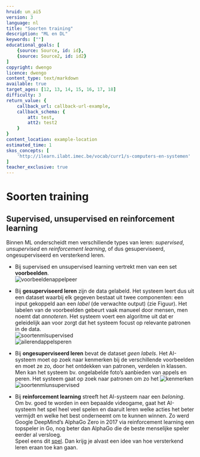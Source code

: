 ```yaml
---
hruid: un_ai5
version: 3
language: nl
title: "Soorten training"
description: "ML en DL"
keywords: [""]
educational_goals: [
    {source: Source, id: id}, 
    {source: Source2, id: id2}
]
copyright: dwengo
licence: dwengo
content_type: text/markdown
available: true
target_ages: [12, 13, 14, 15, 16, 17, 18]
difficulty: 3
return_value: {
    callback_url: callback-url-example,
    callback_schema: {
        att: test,
        att2: test2
    }
}
content_location: example-location
estimated_time: 1
skos_concepts: [
    'http://ilearn.ilabt.imec.be/vocab/curr1/s-computers-en-systemen'
]
teacher_exclusive: true
---
```


# Soorten training

## Supervised, unsupervised en reinforcement learning

Binnen ML onderscheidt men verschillende types van leren: *supervised*, *unsupervised* en *reinforcement learning*, of dus gesuperviseerd, ongesuperviseerd en versterkend leren.<br>
- Bij supervised en unsupervised learning vertrekt men van een set **voorbeelden**.<br>
![voorbeeldenappelpeer](https://user-images.githubusercontent.com/48352335/222242428-3021670a-b3e7-403b-8752-e1bef9f83668.png)

- Bij **gesuperviseerd leren** zijn de data gelabeld. Het systeem leert dus uit een dataset waarbij elk gegeven bestaat uit twee componenten: een input gekoppeld aan een *label* (de verwachte output) (zie Figuur). Het labelen van de voorbeelden gebeurt vaak manueel door mensen, men noemt dat *annoteren*. Het systeem voert een algoritme uit dat er geleidelijk aan voor zorgt dat het systeem focust op relevante patronen in de data. <br>
![soortenmlsupervised](https://user-images.githubusercontent.com/48352335/222239255-ee4fa9d7-f181-445a-af3b-d87c529fb530.png)<br>
![ailerendappelsperen](https://user-images.githubusercontent.com/48352335/222241196-beaa3f95-d30e-4315-a17b-171cad288b95.png)

- Bij **ongesuperviseerd leren** bevat de dataset *geen labels*. Het AI-systeem moet op zoek naar kenmerken bij de verschillende voorbeelden en moet ze zo, door het ontdekken van patronen, verdelen in klassen. Men kan het systeem bv. ongelabelde foto’s aanbieden van appels en peren. Het systeem gaat op zoek naar patronen om zo het 
![kenmerken](https://user-images.githubusercontent.com/48352335/222240504-2357f827-ec15-42e4-a209-94fcbd142ccf.png)<br>
![soortenmlunsupervised](https://user-images.githubusercontent.com/48352335/222239480-09ab805d-da4f-4cd2-acf0-23241c2b4c3d.png)

- Bij **reinforcement learning** streeft het AI-systeem naar een *beloning*. Om bv. goed te worden in een bepaalde videogame, gaat het AI-systeem het spel heel veel spelen en daaruit leren welke acties het beter vermijdt en welke het best onderneemt om te kunnen winnen. Zo werd Google DeepMind’s AlphaGo Zero in 2017 via reinforcement learning een topspeler in Go, nog beter dan AlphaGo die de beste menselijke speler eerder al versloeg.
  <br>Speel eens dit [spel](https://dwengo.org/rl). Dan krijg je alvast een idee van hoe versterkend leren eraan toe kan gaan.  


